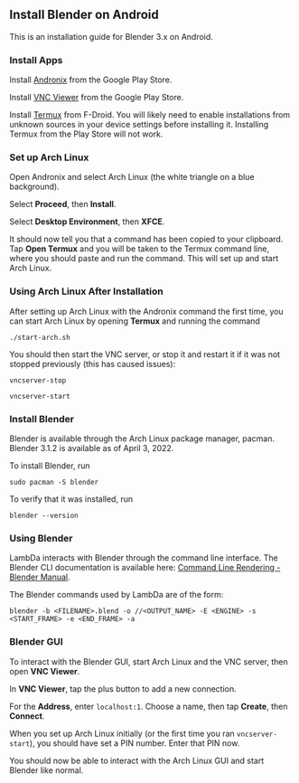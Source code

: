 ## Install Blender on Android

This is an installation guide for Blender 3.x on Android.

### Install Apps

Install
[Andronix](https://play.google.com/store/apps/details?id=studio.com.techriz.andronix&hl=en_US&gl=US)
from the Google Play Store.

Install
[VNC Viewer](https://play.google.com/store/apps/details?id=com.realvnc.viewer.android&hl=en_US&gl=US)
from the Google Play Store.

Install [Termux](https://f-droid.org/en/packages/com.termux/) from F-Droid.
You will likely need to enable installations from unknown sources in your
device settings before installing it.
Installing Termux from the Play Store will not work.

### Set up Arch Linux

Open Andronix and select Arch Linux (the white triangle on a blue background).

Select **Proceed**, then **Install**.

Select **Desktop Environment**, then **XFCE**.

It should now tell you that a command has been copied to your clipboard. Tap
**Open Termux** and you will be taken to the Termux command line, where you
should paste and run the command. This will set up and start Arch Linux.

### Using Arch Linux After Installation

After setting up Arch Linux with the Andronix command the first time, you can
start Arch Linux by opening **Termux** and running the command

```./start-arch.sh```

You should then start the VNC server, or stop it and restart it if it was not
stopped previously (this has caused issues):

```vncserver-stop```

```vncserver-start```

### Install Blender

Blender is available through the Arch Linux package manager, pacman.
Blender 3.1.2 is available as of April 3, 2022.

To install Blender, run

```sudo pacman -S blender```

To verify that it was installed, run

```blender --version```

### Using Blender

LambDa interacts with Blender through the command line interface.
The Blender CLI documentation is available here:
[Command Line Rendering - Blender Manual](https://docs.blender.org/manual/en/latest/advanced/command_line/render.html).

The Blender commands used by LambDa are of the form:

```blender -b <FILENAME>.blend -o //<OUTPUT_NAME> -E <ENGINE> -s <START_FRAME> -e <END_FRAME> -a```

### Blender GUI

To interact with the Blender GUI, start Arch Linux and the VNC server, then open
**VNC Viewer**.

In **VNC Viewer**, tap the plus button to add a new connection.

For the **Address**, enter `localhost:1`. Choose a name, then tap **Create**, then **Connect**.

When you set up Arch Linux initially (or the first time you ran
`vncserver-start`), you should have set a PIN number. Enter that PIN now.

You should now be able to interact with the Arch Linux GUI and start Blender
like normal.
